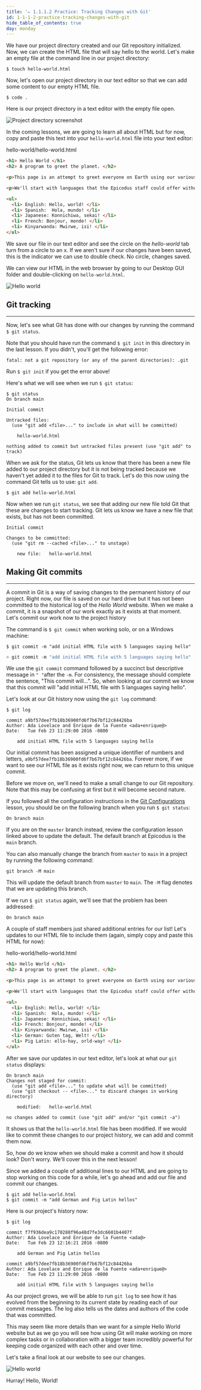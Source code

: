 ```yaml
---
title: '✏️ 1.1.1.2 Practice: Tracking Changes with Git'
id: 1-1-1-2-practice-tracking-changes-with-git
hide_table_of_contents: true
day: monday
---
```


We have our project directory created and our Git repository initialized.  Now, we can create the HTML file that will say hello to the world.  Let's make an empty file at the command line in our project directory:

```shell
$ touch hello-world.html
```

Now, let's open our project directory in our text editor so that we can add some content to our empty HTML file.

```shell
$ code .
```
Here is our project directory in a text editor with the empty file open.  

![Project directory screenshot](https://learnhowtoprogram.s3.us-west-2.amazonaws.com/git-tracking-changes/project-directory.png)

In the coming lessons, we are going to learn all about HTML but for now, copy and paste this text into your `hello-world.html` file into your text editor:

<div class="filename">hello-world/hello-world.html</div>

```html
<h1> Hello World </h1>
<h2> A program to greet the planet. </h2>

<p>This page is an attempt to greet everyone on Earth using our various human languages.  We're interested to see how long our list can become.</p>

<p>We'll start with languages that the Epicodus staff could offer without using Google. </p>

<ul>
  <li> English: Hello, world! </li>
  <li> Spanish:  Hola, mundo! </li>
  <li> Japanese: Konnichiwa, sekai! </li>
  <li> French: Bonjour, monde! </li>
  <li> Kinyarwanda: Mwirwe, isi! </li>
</ul>
```

We save our file in our text editor and see the circle on the _hello-world_ tab turn from a circle to an x.  If we aren't sure if our changes have been saved, this is the indicator we can use to double check.  No circle, changes saved.

We can view our HTML in the web browser by going to our Desktop GUI folder and double-clicking on `hello-world.html`.

![Hello world](https://learnhowtoprogram.s3.us-west-2.amazonaws.com/INTRO/week1-html-css/hello-world-browser.png)

## Git tracking

---

Now, let's see what Git has done with our changes by running the command `$ git status`.

Note that you should have run the command `$ git init` in this directory in the last lesson. If you didn't, you'll get the following error:

```
fatal: not a git repository (or any of the parent directories): .git
```

Run `$ git init` if you get the error above!

Here's what we will see when we run `$ git status`:

```shell
$ git status
On branch main

Initial commit

Untracked files:
  (use "git add <file>..." to include in what will be committed)

	hello-world.html

nothing added to commit but untracked files present (use "git add" to track)
```

When we ask for the status, Git lets us know that there has been a new file added to our project directory but it is not being tracked because we haven't yet added it to the files for Git to track.  Let's do this now using the command Git tells us to use:  `git add`.

```shell
$ git add hello-world.html
```

Now when we run `git status`, we see that adding our new file told Git that these are changes to start tracking. Git lets us know we have a new file that exists, but has not been committed.  

```shell
Initial commit

Changes to be committed:
  (use "git rm --cached <file>..." to unstage)

	new file:   hello-world.html
```

## Making Git commits

---

A commit in Git is a way of saving changes to the permanent history of our project.  Right now, our file is saved on our hard drive but it has not been committed to the historical log of the _Hello World_ website. When we make a commit, it is a snapshot of our work exactly as it exists at that moment. Let's commit our work now to the project history

The command is `$ git commit` when working solo, or on a Windows machine:

```shell
$ git commit -m "add initial HTML file with 5 languages saying hello"
```

```PowerShell
> git commit -m "add initial HTML file with 5 languages saying hello"
```

We use the `git commit` command followed by a succinct but descriptive message in `" "`after the `-m`.  For consistency, the message should complete the sentence, "This commit will...".  So, when looking at our commit we know that this commit will "add initial HTML file with 5 languages saying hello".  

Let's look at our Git history now using the `git log` command:

```shell
$ git log

commit a9bf57dee7fb18b36900fd6f7b67bf12c84426ba
Author: Ada Lovelace and Enrique de la Fuente <ada+enrique@>
Date:   Tue Feb 23 11:29:00 2016 -0800

    add initial HTML file with 5 languages saying hello
```

Our initial commit has been assigned a unique identifier of numbers and letters, `a9bf57dee7fb18b36900fd6f7b67bf12c84426ba`.  Forever more, if we want to see our HTML file as it exists right now, we can return to this unique commit.

Before we move on, we'll need to make a small change to our Git repository. Note that this may be confusing at first but it will become second nature. 

If you followed all the configuration instructions in the [Git Configurations]( https://old.learnhowtoprogram.com/fidgetech-1-introduction-to-programming/1-0-getting-started-with-intro-to-programming/1-0-0-21-git-configurations) lesson, you should be on the following branch when you run `$ git status`:

```
On branch main
```

If you are on the `master` branch instead, review the configuration lesson linked above to update the default. The default branch at Epicodus is the `main` branch.

You can also manually change the branch from `master` to `main` in a project by running the following command:

```
git branch -M main
```

This will update the default branch from `master` to `main`. The `-M` flag denotes that we are updating this branch.

If we run `$ git status` again, we'll see that the problem has been addressed:

```
On branch main
```

A couple of staff members just shared additional entries for our list! Let's updates to our HTML file to include them (again, simply copy and paste this HTML for now):

<div class="filename">hello-world/hello-world.html</div>

```html
<h1> Hello World </h1>
<h2> A program to greet the planet. </h2>

<p>This page is an attempt to greet everyone on Earth using our various human languages.  We're interested to see how long our list can become.</p>

<p>We'll start with languages that the Epicodus staff could offer without using Google.</p>

<ul>
  <li> English: Hello, world! </li>
  <li> Spanish:  Hola, mundo! </li>
  <li> Japanese: Konnichiwa, sekai! </li>
  <li> French: Bonjour, monde! </li>
  <li> Kinyarwanda: Mwirwe, isi! </li>
  <li> German: Guten tag, Welt! </li>
  <li> Pig Latin: ello-hay, orld-way! </li>
</ul>
```

After we save our updates in our text editor, let's look at what our `git status` displays:

```shell
On branch main
Changes not staged for commit:
  (use "git add <file>..." to update what will be committed)
  (use "git checkout -- <file>..." to discard changes in working directory)

	modified:   hello-world.html

no changes added to commit (use "git add" and/or "git commit -a")
```

It shows us that the `hello-world.html` file has been modified. If we would like to commit these changes to our project history, we can add and commit them now.  

So, how do we know when we should make a commit and how it should look? Don't worry. We'll cover this in the next lesson!

Since we added a couple of additional lines to our HTML and are going to stop working on this code for a while, let's go ahead and add our file and commit our changes.

```shell
$ git add hello-world.html
$ git commit -m "add German and Pig Latin hellos"
```

Here is our project's history now:

```shell
$ git log

commit f7f936dea9c170288f96a48d7fe3dc6601b4407f
Author: Ada Lovelace and Enrique de la Fuente <ada@>
Date:   Tue Feb 23 12:16:21 2016 -0800

    add German and Pig Latin hellos

commit a9bf57dee7fb18b36900fd6f7b67bf12c84426ba
Author: Ada Lovelace and Enrique de la Fuente <ada+enrique@>
Date:   Tue Feb 23 11:29:00 2016 -0800

    add initial HTML file with 5 languages saying hello
```

As our project grows, we will be able to run `git log` to see how it has evolved from the beginning to its current state by reading each of our commit messages. The log also tells us the dates and authors of the code that was committed.  

This may seem like more details than we want for a simple Hello World website but as we go you will see how using Git will make working on more complex tasks or in collaboration with a bigger team incredibly powerful for keeping code organized with each other and over time.

Let's take a final look at our website to see our changes.

![Hello world](https://learnhowtoprogram.s3.us-west-2.amazonaws.com/INTRO/week1-html-css/hello-world-browser-2.png)

Hurray! Hello, World!

